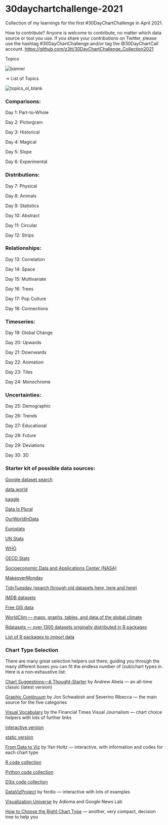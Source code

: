 # 30daychartchallenge-2021
Collection of my learnings for the first #30DayChartChallenge in April 2021.

How to contribute?
Anyone is welcome to contribute, no matter which data source or tool you use.
If you share your contributions on Twitter, please use the hashtag #30DayChartChallenge and/or tag the @30DayChartCall account.
https://github.com/z3tt/30DayChartChallenge_Collection2021

Topics

![banner](https://user-images.githubusercontent.com/62923332/145532114-fe5cba9e-00b9-4b85-a7b4-2ae828a990e3.png)



→ List of Topics

![topics_ol_blank](https://user-images.githubusercontent.com/62923332/145532137-7edd23c8-ab10-412c-a37e-191bbea0ddaf.png)



### Comparisons:

Day 1: Part-to-Whole

Day 2: Pictorgram

Day 3: Historical

Day 4: Magical

Day 5: Slope

Day 6: Experimental

### Distributions:

Day 7: Physical

Day 8: Animals

Day 9: Statistics

Day 10: Abstract

Day 11: Circular

Day 12: Strips

### Relationships:

Day 13: Correlation

Day 14: Space

Day 15: Multivariate

Day 16: Trees

Day 17: Pop Culture

Day 18: Connections

### Timeseries:

Day 19: Global Change

Day 20: Upwards

Day 21: Downwards

Day 22: Animation

Day 23: Tiles

Day 24: Monochrome

### Uncertainties:

Day 25: Demographic

Day 26: Trends

Day 27: Educational

Day 28: Future

Day 29: Deviations

Day 30: 3D

### Starter kit of possible data sources:

[Google dataset search](https://datasetsearch.research.google.com/)

[data.world](https://data.world/)

[kaggle](https://www.kaggle.com/datasets)

[Data Is Plural](https://docs.google.com/spreadsheets/d/1wZhPLMCHKJvwOkP4juclhjFgqIY8fQFMemwKL2c64vk/edit#gid=0)

[OurWorldInData](https://ourworldindata.org/)

[Eurostats](https://ec.europa.eu/eurostat)

[UN Stats](https://unstats.un.org/home/)

[WHO](https://www.who.int/data/collections)

[OECD Stats](https://stats.oecd.org/)

[Socioeconomic Data and Applications Center (NASA)](https://sedac.ciesin.columbia.edu/)

[MakeoverMonday](https://www.makeovermonday.co.uk/data/)

[TidyTuesday (search through old datasets here, here and here)](https://github.com/rfordatascience/tidytuesday/tree/master/data/2021)

[IMDB datasets](https://www.imdb.com/interfaces/)

[Free GIS data](http://freegisdata.rtwilson.com/)

[WorldClim — maps, graphs, tables, and data of the global climate](https://worldclim.org/)

[Rdatasets — over 1300 datasets originally distributed in R packages](https://vincentarelbundock.github.io/Rdatasets/datasets.html)

[List of R packages to import data](https://www.computerworld.com/article/3109890/these-r-packages-import-sports-weather-stock-data-and-more.html)

### Chart Type Selection

There are many great selection helpers out there, guiding you through the many different boxes you can fit the endless number of (sub)chart types in. Here is a non-exhaustive list:

[Chart Suggestions—A Thought-Starter](http://extremepresentation.com/wp-content/uploads/choosing-a-good-chart-09-1.pdf) by Andrew Abela — an all-time classic (latest version)

[Graphic Continuum](https://policyviz.com/2014/09/09/graphic-continuum/) by Jon Schwabish and Severino Ribecca — the main source for the five categories

[Visual Vocabulary](https://github.com/Financial-Times/chart-doctor/tree/main/visual-vocabulary) by the Financial Times Visual Journalism — chart choice helpers with lots of further links

[interactive version](https://www.ft.com/chart-doctor)

[static version](https://raw.githubusercontent.com/ft-interactive/chart-doctor/master/visual-vocabulary/poster.png)

[From Data to Viz](https://www.data-to-viz.com/) by Yan Holtz — interactive, with information and codes for each chart type

[R code collection](https://www.r-graph-gallery.com/)

[Python code collection](https://www.python-graph-gallery.com/)

[D3js code collection](https://www.d3-graph-gallery.com/)

[DataVizProject](https://datavizproject.com/) by ferdio — interactive with lots of examples

[Visualization Universe](http://visualizationuniverse.com/) by Adioma and Google News Lab

[How to Choose the Right Chart Type](https://activewizards.com/blog/how-to-choose-the-right-chart-type-infographic/) — another, very compact, decision tree to help you
